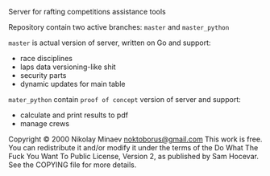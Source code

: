 Server for rafting competitions assistance tools

Repository contain two active branches: `master` and `master_python`

`master` is actual version of server, written on Go and support:
 * race disciplines
 * laps data versioning-like shit
 * security parts
 * dynamic updates for main table

`mater_python` contain `proof of concept` version of server and support:
 * calculate and print results to pdf
 * manage crews


Copyright © 2000 Nikolay Minaev <noktoborus@gmail.com>
This work is free. You can redistribute it and/or modify it under the
terms of the Do What The Fuck You Want To Public License, Version 2,
as published by Sam Hocevar. See the COPYING file for more details.
